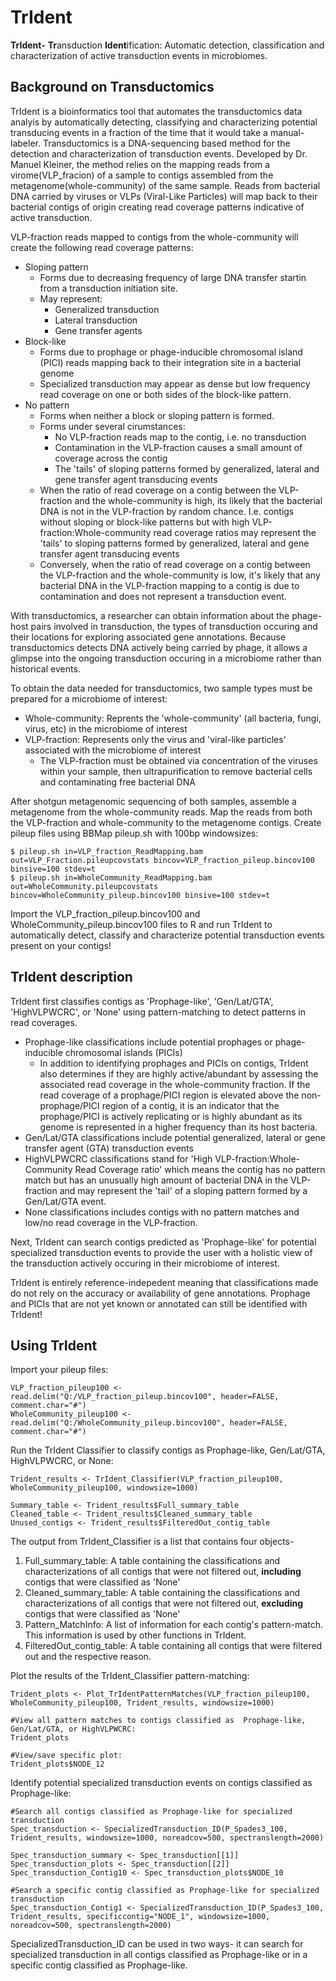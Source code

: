# TrIdent
**TrIdent-** **Tr**ansduction **Ident**ification: 
Automatic detection, classification and characterization of active transduction events in microbiomes. 

## Background on Transductomics
TrIdent is a bioinformatics tool that automates the transductomics data analyis by automatically detecting, classifying and characterizing potential transducing events in a fraction of the time that it would take a manual-labeler. Transductomics is a DNA-sequencing based method for the detection and characterization of transduction events. Developed by Dr. Manuel Kleiner, the method relies on the mapping reads from a virome(VLP_fracion) of a sample to contigs assembled from the metagenome(whole-community) of the same sample. Reads from bacterial DNA carried by viruses or VLPs (Viral-Like Particles) will map back to their bacterial contigs of origin creating read coverage patterns indicative of active transduction. 

VLP-fraction reads mapped to contigs from the whole-community will create the following read coverage patterns:
- Sloping pattern
  - Forms due to decreasing frequency of large DNA transfer startin from a transduction initiation site.
  - May represent:
      - Generalized transduction
      - Lateral transduction
      - Gene transfer agents
- Block-like
    - Forms due to prophage or phage-inducible chromosomal island (PICI) reads mapping back to their integration site in a bacterial genome
    - Specialized transduction may appear as dense but low frequency read coverage on one or both sides of the block-like pattern. 
- No pattern
    - Forms when neither a block or sloping pattern is formed. 
    - Forms under several cirumstances:
        - No VLP-fraction reads map to the contig, i.e. no transduction
        - Contamination in the VLP-fraction causes a small amount of coverage across the contig
        - The 'tails' of sloping patterns formed by generalized, lateral and gene transfer agent transducing events
    - When the ratio of read coverage on a contig between the VLP-fraction and the whole-community is high, its likely that the bacterial DNA is not in the VLP-fraction by random chance. I.e. contigs without sloping or block-like patterns but with high VLP-fraction:Whole-community read coverage ratios may represent the 'tails' to sloping patterns formed by generalized, lateral and gene transfer agent transducing events
    - Conversely, when the ratio of read coverage on a contig between the VLP-fraction and the whole-community is low, it's likely that any bacterial DNA in the VLP-fraction mapping to a contig is due to contamination and does not represent a transduction event.
 
With transductomics, a researcher can obtain information about the phage-host pairs involved in transduction, the types of transduction occuring and their locations for exploring associated gene annotations. Because transductomics detects DNA actively being carried by phage, it allows a glimpse into the ongoing transduction occuring in a microbiome rather than historical events. 

To obtain the data needed for transductomics, two sample types must be prepared for a microbiome of interest:
- Whole-community: Reprents the 'whole-community' (all bacteria, fungi, virus, etc) in the microbiome of interest
- VLP-fraction: Represents only the virus and 'viral-like particles' associated with the microbiome of interest
    - The VLP-fraction must be obtained via concentration of the viruses within your sample, then ultrapurification to remove bacterial cells and contaminating free bacterial DNA
 
After shotgun metagenomic sequencing of both samples, assemble a metagenome from the whole-community reads. Map the reads from both the VLP-fraction and whole-community to the metagenome contigs. Create pileup files using BBMap pileup.sh with 100bp windowsizes:
```{bash}
$ pileup.sh in=VLP_fraction_ReadMapping.bam out=VLP_Fraction.pileupcovstats bincov=VLP_fraction_pileup.bincov100 binsive=100 stdev=t
$ pileup.sh in=WholeCommunity_ReadMapping.bam out=WholeCommunity.pileupcovstats bincov=WholeCommunity_pileup.bincov100 binsive=100 stdev=t
```

Import the VLP_fraction_pileup.bincov100 and WholeCommunity_pileup.bincov100 files to R and run TrIdent to automatically detect, classify and characterize potential transduction events present on your contigs! 

## TrIdent description 

TrIdent first classifies contigs as 'Prophage-like', 'Gen/Lat/GTA', 'HighVLPWCRC', or 'None' using pattern-matching to detect patterns in read coverages.

- Prophage-like classifications include potential prophages or phage-inducible chromosomal islands (PICIs)
    - In addition to identifying prophages and PICIs on contigs, TrIdent also determines if they are highly active/abundant by assessing the associated read coverage in the whole-community fraction. If the read coverage of a prophage/PICI region is elevated above the non-prophage/PICI region of a contig, it is an indicator that the prophage/PICI is actively replicating or is highly abundant as its genome is represented in a higher frequency than its host bacteria.   
- Gen/Lat/GTA classifications include potential generalized, lateral or gene transfer agent (GTA) transduction events
- HighVLPWCRC classifications stand for 'High VLP-fraction:Whole-Community Read Coverage ratio' which means the contig has no pattern match but has an unusually high amount of bacterial DNA in the VLP-fraction and may represent the 'tail' of a sloping pattern formed by a Gen/Lat/GTA event.
- None classifications includes contigs with no pattern matches and low/no read coverage in the VLP-fraction.


Next, TrIdent can search contigs predicted as 'Prophage-like' for potential specialized transduction events to provide the user with a holistic view of the transduction actively occuring in their microbiome of interest. 

TrIdent is entirely reference-indepedent meaning that classifications made do not rely on the accuracy or availability of gene annotations. Prophage and PICIs that are not yet known or annotated can still be identified with TrIdent!

## Using TrIdent

Import your pileup files:
```{r}
VLP_fraction_pileup100 <- read.delim("Q:/VLP_fraction_pileup.bincov100", header=FALSE, comment.char="#")
WholeCommunity_pileup100 <- read.delim("Q:/WholeCommunity_pileup.bincov100", header=FALSE, comment.char="#")
```

Run the TrIdent Classifier to classify contigs as Prophage-like, Gen/Lat/GTA, HighVLPWCRC, or None: 
```{r}
Trident_results <- TrIdent_Classifier(VLP_fraction_pileup100, WholeCommunity_pileup100, windowsize=1000)

Summary_table <- Trident_results$Full_summary_table
Cleaned_table <- Trident_results$Cleaned_summary_table
Unused_contigs <- Trident_results$FilteredOut_contig_table
```

The output from TrIdent_Classifier is a list that contains four objects- 
1. Full_summary_table: A table containing the classifications and characterizations of all contigs that were not filtered out, **including** contigs that were classified as 'None'
2. Cleaned_summary_table: A table containing the classifications and characterizations of all contigs that were not filtered out, **excluding** contigs that were classified as 'None'
3. Pattern_MatchInfo: A list of information for each contig's pattern-match. This information is used by other functions in TrIdent. 
4. FilteredOut_contig_table: A table containing all contigs that were filtered out and the respective reason. 


Plot the results of the TrIdent_Classifier pattern-matching:
```{r}
Trident_plots <- Plot_TrIdentPatternMatches(VLP_fraction_pileup100, WholeCommunity_pileup100, Trident_results, windowsize=1000)

#View all pattern matches to contigs classified as  Prophage-like, Gen/Lat/GTA, or HighVLPWCRC:
Trident_plots

#View/save specific plot:
Trident_plots$NODE_12
```

Identify potential specialized transduction events on contigs classified as Prophage-like:
```{r}
#Search all contigs classified as Prophage-like for specialized transduction
Spec_transduction <- SpecializedTransduction_ID(P_Spades3_100, Trident_results, windowsize=1000, noreadcov=500, spectranslength=2000)

Spec_transduction_summary <- Spec_transduction[[1]]
Spec_transduction_plots <- Spec_transduction[[2]]
Spec_transduction_Contig10 <- Spec_transduction_plots$NODE_10

#Search a specific contig classified as Prophage-like for specialized transduction
Spec_transduction_Contig1 <- SpecializedTransduction_ID(P_Spades3_100, Trident_results, specificcontig="NODE_1", windowsize=1000, noreadcov=500, spectranslength=2000)
```

SpecializedTransduction_ID can be used in two ways- it can search for specialized transduction in all contigs classified as Prophage-like or in a specific contig classified as Prophage-like. 
